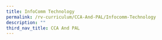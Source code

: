 ```yaml
---
title: InfoComm Technology
permalink: /rv-curriculum/CCA-And-PAL/Infocomm-Technology
description: ""
third_nav_title: CCA And PAL
---
```

